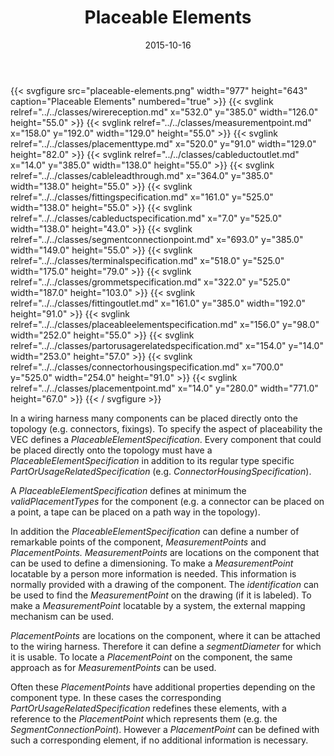 ﻿---
title: Placeable Elements
toc: false
type: specs
layout: diagram
date: "2015-10-16"
draft: false
specification: VEC
version: 1.1.2
documentType: "Recommendation"
elementType: Diagram
classes:
  - WireReception
  - MeasurementPoint
  - PlacementType
  - CableDuctOutlet
  - CableLeadThrough
  - FittingSpecification
  - CableDuctSpecification
  - SegmentConnectionPoint
  - TerminalSpecification
  - GrommetSpecification
  - FittingOutlet
  - PlaceableElementSpecification
  - PartOrUsageRelatedSpecification
  - ConnectorHousingSpecification
  - PlacementPoint
menu:
  VEC-1.1.2:    
    parent: description-of-components
    identifier: description-of-components/placeable-elements
    weight: 1003014 

# Prev/next pager order (if `docs_section_pager` enabled in `params.toml`)
weight: 1003014
---
{{< svgfigure src="placeable-elements.png" width="977" height="643" caption="Placeable Elements" numbered="true" >}}
  {{< svglink relref="../../classes/wirereception.md" x="532.0" y="385.0" width="126.0" height="55.0" >}}
  {{< svglink relref="../../classes/measurementpoint.md" x="158.0" y="192.0" width="129.0" height="55.0" >}}
  {{< svglink relref="../../classes/placementtype.md" x="520.0" y="91.0" width="129.0" height="82.0" >}}
  {{< svglink relref="../../classes/cableductoutlet.md" x="14.0" y="385.0" width="138.0" height="55.0" >}}
  {{< svglink relref="../../classes/cableleadthrough.md" x="364.0" y="385.0" width="138.0" height="55.0" >}}
  {{< svglink relref="../../classes/fittingspecification.md" x="161.0" y="525.0" width="138.0" height="55.0" >}}
  {{< svglink relref="../../classes/cableductspecification.md" x="7.0" y="525.0" width="138.0" height="43.0" >}}
  {{< svglink relref="../../classes/segmentconnectionpoint.md" x="693.0" y="385.0" width="149.0" height="55.0" >}}
  {{< svglink relref="../../classes/terminalspecification.md" x="518.0" y="525.0" width="175.0" height="79.0" >}}
  {{< svglink relref="../../classes/grommetspecification.md" x="322.0" y="525.0" width="187.0" height="103.0" >}}
  {{< svglink relref="../../classes/fittingoutlet.md" x="161.0" y="385.0" width="192.0" height="91.0" >}}
  {{< svglink relref="../../classes/placeableelementspecification.md" x="156.0" y="98.0" width="252.0" height="55.0" >}}
  {{< svglink relref="../../classes/partorusagerelatedspecification.md" x="154.0" y="14.0" width="253.0" height="57.0" >}}
  {{< svglink relref="../../classes/connectorhousingspecification.md" x="700.0" y="525.0" width="254.0" height="91.0" >}}
  {{< svglink relref="../../classes/placementpoint.md" x="14.0" y="280.0" width="771.0" height="67.0" >}}
{{< / svgfigure >}}
<p> In a wiring harness many components can be placed directly onto the topology (e.g. connectors, fixings). To specify the aspect of placeability the VEC defines a <i>PlaceableElementSpecification</i>. Every component that could be placed directly onto the topology must have a <i>PlaceableElementSpecification </i>in addition to its regular type specific <i>PartOrUsageRelatedSpecification </i>(e.g. <i>ConnectorHousingSpecification</i>).     </p>      <p> A <i>PlaceableElementSpecificat</i>i<i>on </i>defines at minimum the <i>validPlacementTypes</i> for the component (e.g. a connector can be placed on a point, a tape can be placed on a path way in the topology).     </p>      <p> In addition the <i>PlaceableElementSpecificat</i>i<i>on</i> can define a number of remarkable points of the component, <i>MeasurementPoints</i> and <i>PlacementPoints. MeasurementPoints</i> are locations on the component that can be used to define a dimensioning. To make a <i>MeasurementPoint</i> locatable by a person more information is needed. This information is normally provided with a drawing of the component. The <i>identification </i>can be used to find the <i>MeasurementPoint</i> on the drawing (if it is labeled). To make a <i>MeasurementPoint</i> locatable by a system, the external mapping mechanism can be used.     </p>      <p> <i>PlacementPoints</i> are locations on the component, where it can be attached to the wiring harness. Therefore it can define a <i>segmentDiameter </i>for which it is usable. To locate a <i>PlacementPoint</i> on the component, the same approach as for <i>MeasurementPoints</i> can be used.     </p>      <p> Often these <i>PlacementPoints</i> have additional properties depending on the component type. In these cases the corresponding <i>PartOrUsageRelatedSpecification</i> redefines these elements, with a reference to the <i>PlacementPoint </i>which represents them (e.g. the <i>SegmentConnectionPoint</i>). However a <i>PlacementPoint </i>can be defined with such a corresponding element, if no additional information is necessary.      </p>
